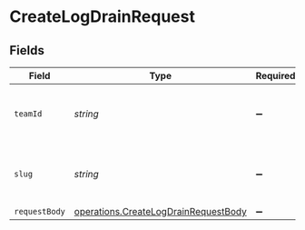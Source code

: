 # CreateLogDrainRequest


## Fields

| Field                                                                                        | Type                                                                                         | Required                                                                                     | Description                                                                                  |
| -------------------------------------------------------------------------------------------- | -------------------------------------------------------------------------------------------- | -------------------------------------------------------------------------------------------- | -------------------------------------------------------------------------------------------- |
| `teamId`                                                                                     | *string*                                                                                     | :heavy_minus_sign:                                                                           | The Team identifier to perform the request on behalf of.                                     |
| `slug`                                                                                       | *string*                                                                                     | :heavy_minus_sign:                                                                           | The Team slug to perform the request on behalf of.                                           |
| `requestBody`                                                                                | [operations.CreateLogDrainRequestBody](../../models/operations/createlogdrainrequestbody.md) | :heavy_minus_sign:                                                                           | N/A                                                                                          |